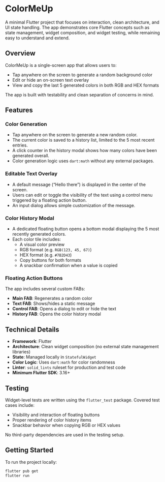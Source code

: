 # ColorMeUp

A minimal Flutter project that focuses on interaction, clean architecture, and UI state handling. The app demonstrates core Flutter concepts such as state management, widget composition, and widget testing, while remaining easy to understand and extend.

## Overview

ColorMeUp is a single-screen app that allows users to:
- Tap anywhere on the screen to generate a random background color
- Edit or hide an on-screen text overlay
- View and copy the last 5 generated colors in both RGB and HEX formats

The app is built with testability and clean separation of concerns in mind.

## Features

### Color Generation
- Tap anywhere on the screen to generate a new random color.
- The current color is saved to a history list, limited to the 5 most recent entries.
- A click counter in the history modal shows how many colors have been generated overall.
- Color generation logic uses `dart:math` without any external packages.

### Editable Text Overlay
- A default message (“Hello there”) is displayed in the center of the screen.
- Users can edit or toggle the visibility of the text using a control menu triggered by a floating action button.
- An input dialog allows simple customization of the message.

### Color History Modal
- A dedicated floating button opens a bottom modal displaying the 5 most recently generated colors.
- Each color tile includes:
  - A visual color preview
  - RGB format (e.g. `RGB(123, 45, 67)`)
  - HEX format (e.g. `#7B2D43`)
  - Copy buttons for both formats
  - A snackbar confirmation when a value is copied

### Floating Action Buttons
The app includes several custom FABs:
- **Main FAB**: Regenerates a random color
- **Text FAB**: Shows/hides a static message
- **Control FAB**: Opens a dialog to edit or hide the text
- **History FAB**: Opens the color history modal

## Technical Details

- **Framework**: Flutter
- **Architecture**: Clean widget composition (no external state management libraries)
- **State**: Managed locally in `StatefulWidget`
- **Color Logic**: Uses `dart:math` for color randomness
- **Linter**: `solid_lints` ruleset for production and test code
- **Minimum Flutter SDK**: 3.16+

## Testing

Widget-level tests are written using the `flutter_test` package. Covered test cases include:
- Visibility and interaction of floating buttons
- Proper rendering of color history items
- Snackbar behavior when copying RGB or HEX values

No third-party dependencies are used in the testing setup.

## Getting Started

To run the project locally:

```bash
flutter pub get
flutter run
